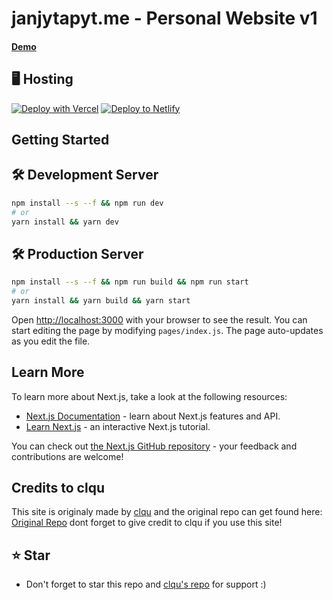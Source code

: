 # janjytapyt.me - Personal Website v1<br/>
#### [Demo](https://janjytapyt.me)


## 🖥️ Hosting

[![Deploy with Vercel](https://vercel.com/button)](https://vercel.com/new/clone?repository-url=https%3A%2F%2Fgithub.com%2FJanjyTapYT%2Fjanjytapyt.me&env=contactHook&envDescription=Discord%20Contact%20Webhook%20URL%20(needed%20for%20contact%20page%20to%20work!)&envLink=https%3A%2F%2Fdiscord.com%2Fdevelopers%2Fdocs%2Fresources%2Fwebhook&project-name=personalwebsite&repo-name=janjytapyt.me-personal-website&demo-title=janjytapyt.me&demo-description=The%20Personal%20website%20from%20JanjyTapYT&demo-url=https%3A%2F%2Fjanjytapyt.me&demo-image=https%3A%2F%2Fcdn.discordapp.com%2Fattachments%2F964255324687200328%2F996459726864908329%2Funknown.png)
[![Deploy to Netlify](https://www.netlify.com/img/deploy/button.svg)](https://app.netlify.com/start/deploy?repository=https://github.com/JanjyTapYT/janjytapyt.me)



## Getting Started

## 🛠 Development Server

```bash
npm install --s --f && npm run dev
# or
yarn install && yarn dev
```
## 🛠 Production Server
```bash
npm install --s --f && npm run build && npm run start
# or
yarn install && yarn build && yarn start
```
Open [http://localhost:3000](http://localhost:3000) with your browser to see the result.
You can start editing the page by modifying `pages/index.js`. The page auto-updates as you edit the file.


## Learn More

To learn more about Next.js, take a look at the following resources:

- [Next.js Documentation](https://nextjs.org/docs) - learn about Next.js features and API.
- [Learn Next.js](https://nextjs.org/learn) - an interactive Next.js tutorial.

You can check out [the Next.js GitHub repository](https://github.com/vercel/next.js/) - your feedback and contributions are welcome!


## Credits to clqu
This site is originaly made by [clqu](https://github.com/clqu) and the original repo can get found here: [Original Repo](https://github.com/clqu/clqu.live) dont forget to give credit to clqu if you use this site!


## ⭐ Star
 - Don't forget to star this repo and [clqu's repo](https://github.com/clqu/clqu.live) for support :)